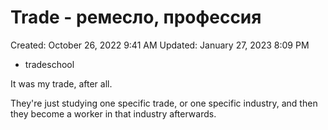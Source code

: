 # Trade - ремесло, профессия

Created: October 26, 2022 9:41 AM
Updated: January 27, 2023 8:09 PM

- tradeschool

It was my trade, after all.

They're just studying one specific trade, or one specific industry, and then they become a worker in that industry afterwards.